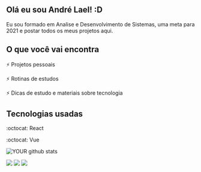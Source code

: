 ## Olá eu sou André Lael! :D
Eu sou formado em Analise e Desenvolvimento de Sistemas, uma meta para 2021 e postar todos os meus projetos aqui.

## O que você vai encontra
:zap: Projetos pessoais  

:zap: Rotinas de estudos

:zap: Dicas de estudo e materiais sobre tecnologia

## Tecnologias usadas
:octocat: React

:octocat: Vue



![YOUR github stats](https://github-readme-stats.vercel.app/api?username=laeldev)

[<img src="https://img.shields.io/badge/twitter-%231DA1F2.svg?&style=for-the-badge&logo=twitter&logoColor=white" />](https://twitter.com/laeldev) 
[<img src="https://img.shields.io/badge/linkedin-%230077B5.svg?&style=for-the-badge&logo=linkedin&logoColor=white" />](https://www.linkedin.com/in/andrelaelrocha/) 
[<img src = "https://img.shields.io/badge/instagram-%23E4405F.svg?&style=for-the-badge&logo=instagram&logoColor=white">](https://www.instagram.com/laeldev/) 

